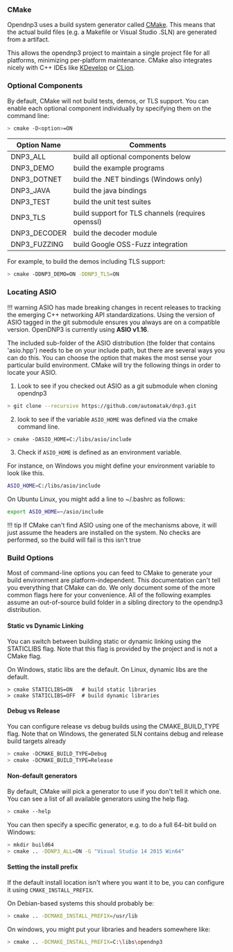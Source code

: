 ### CMake

Opendnp3 uses a build system generator called [CMake](http://www.cmake.org/).  This means that the actual build files (e.g. a Makefile or Visual Studio .SLN) are generated
from a artifact.

This allows the opendnp3 project to maintain a single project file for all platforms, minimizing per-platform maintenance. CMake also integrates nicely with
C++ IDEs like [KDevelop](https://www.kdevelop.org/) or [CLion](https://www.jetbrains.com/clion/).

### Optional Components

By default, CMake will not build tests, demos, or TLS support. You can enable each optional component individually by specifying
them on the command line:

```sh
> cmake -D<option>=ON
```

| Option Name    | Comments                                          |
| -------------- | ------------------------------------------------- |
| DNP3_ALL       | build all optional components below               |
| DNP3_DEMO      | build the example programs                        |
| DNP3_DOTNET    | build the .NET bindings (Windows only)            |
| DNP3_JAVA      | build the java bindings                           |
| DNP3_TEST      | build the unit test suites                        |
| DNP3_TLS       | build support for TLS channels (requires openssl) |
| DNP3_DECODER   | build the decoder module                          |
| DNP3_FUZZING   | build Google OSS-Fuzz integration                 |

For example, to build the demos including TLS support:
```sh
> cmake -DDNP3_DEMO=ON -DDNP3_TLS=ON
```

### Locating ASIO

!!! warning
    ASIO has made breaking changes in recent releases to tracking the emerging C++ networking API standardizations. 
    Using the version of ASIO tagged in the git submodule ensures you always are on a compatible version. OpenDNP3 is
    currently using **ASIO v1.16**.

The included sub-folder of the ASIO distribution (the folder that contains 'asio.hpp') needs to be on your include path, but there are several ways you can do this.
You can choose the option that makes the most sense your particular build environment. CMake will try the following things in order to locate your ASIO.

1) Look to see if you checked out ASIO as a git submodule when cloning opendnp3

```sh
> git clone --recursive https://github.com/automatak/dnp3.git
```

2) look to see if the variable `ASIO_HOME` was defined via the cmake command line.

```sh
> cmake -DASIO_HOME=C:/libs/asio/include
```

3) Check if `ASIO_HOME` is defined as an environment variable.

For instance, on Windows you might define your environment variable to look like this.
```sh
ASIO_HOME=C:/libs/asio/include
```
On Ubuntu Linux, you might add a line to ~/.bashrc as follows:
```sh
export ASIO_HOME=~/asio/include
```

!!! tip
    If CMake can't find ASIO using one of the mechanisms above, it will just assume the headers are installed on the system.
	No checks are performed, so the build will fail is this isn't true



### Build Options

Most of command-line options you can feed to CMake to generate your build environment are platform-independent.  This documentation can't tell you everything that
CMake can do. We only document some of the more common flags here for your convenience. All of the following examples assume an out-of-source build folder in a
sibling directory to the opendnp3 distribution.

#### Static vs Dynamic Linking

You can switch between building static or dynamic linking using the STATICLIBS flag. Note that this flag is provided by the project and is not a CMake flag.

On Windows, static libs are the default. On Linux, dynamic libs are the default.

```
> cmake STATICLIBS=ON	# build static libraries
> cmake STATICLIBS=OFF	# build dynamic libraries
```

#### Debug vs Release

You can configure release vs debug builds using the CMAKE_BUILD_TYPE flag.
Note that on Windows, the generated SLN contains debug and release build targets already
```sh
> cmake -DCMAKE_BUILD_TYPE=Debug
> cmake -DCMAKE_BUILD_TYPE=Release
```

#### Non-default generators

By default, CMake will pick a generator to use if you don't tell it which one. You can see a list of all available generators using the help flag.
```sh
> cmake --help
```
You can then specify a specific generator, e.g. to do a full 64-bit build on Windows:

```sh
> mkdir build64
> cmake .. -DDNP3_ALL=ON -G "Visual Studio 14 2015 Win64"
```

#### Setting the install prefix

If the default install location isn't where you want it to be, you can configure it using `CMAKE_INSTALL_PREFIX`.

On Debian-based systems this should probably be:
```sh
> cmake .. -DCMAKE_INSTALL_PREFIX=/usr/lib
```

On windows, you might put your libraries and headers somewhere like:
```sh
> cmake .. -DCMAKE_INSTALL_PREFIX=C:\libs\opendnp3
```

